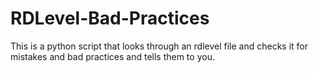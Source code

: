# RDLevel-Bad-Practices
This is a python script that looks through an rdlevel file and checks it for mistakes and bad practices and tells them to you.
